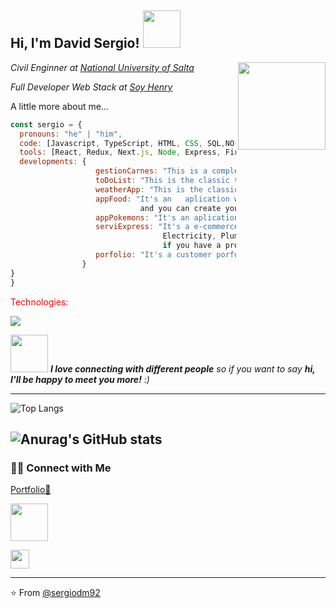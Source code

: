 <h2> Hi, I'm David Sergio! <img src="https://media1.giphy.com/media/CAIgh8LKFbIciGx5Qe/giphy-preview.webp?cid=95b27944whbvvx43mhjvap0wc32ehpioqad30b74j87qwgax&rid=giphy-preview.webp&ct=s" width="60"></h2>
<img align='right' src="https://cdn.dribbble.com/users/1162077/screenshots/3848914/media/320984a9ca58b3c73274c9259ecf6de8.gif" width="140"
 
<div>
<p><em>Civil Enginner at <a href="http://www.unsa.edu.ar"> National University of Salta</a></br></em></p>
<p><em>Full Developer Web Stack at <a href="https://www.soyhenry.com">Soy Henry</a></br> 
</em></p>

<div/>


A little more about me...  

```javascript
const sergio = {
  pronouns: "he" | "him",
  code: [Javascript, TypeScript, HTML, CSS, SQL,NO-SQL, C++],
  tools: [React, Redux, Next.js, Node, Express, Firebase, Styled-Components, SASS, BootStrap, MaterialUI, Jest, Docker],
  developments: {  
                   gestionCarnes: "This is a complete application to manage a beef sales company, purchases, sales, stock, cash flow, among others.",
                   toDoList: "This is the classic to-do list app, where you can create, edit, mark as done, and delete a task.",
                   weatherApp: "This is the classic application to see the weather of any city by entering its name.",
                   appFood: "It's an   aplication where you can search food recipes, sort by name or filter by diet, 
                             and you can create your recipe and save in the data base",
                   appPokemons: "It's an aplication where you can see the different pokemons with its detail, search, sort and create any pokemons",
                   serviExpress: "It's a e-commerce page, where you can search, require or post services for example Digital Marketing, Programming, 
                                  Electricity, Plumbing and so on. You can pay the service and chat with the seller about that your service requirements, 
                                  if you have a problem you can chat with Customer Support, among other functions."
                   porfolio: "It's a customer porfolio where you find my CV, skills, projects and contact."      
                }
}
}
```
<p style=color:red> Technologies: <p/>

  
  <img src="https://lh3.googleusercontent.com/pw/AL9nZEUnPwEHuGE5My1ci6N-49b83ef6FU548xK-z9ixsfWU-pzBwVn4mP3XZUKTNZfA0Ml_bB7NmFSXFSWl6rW7hkaDq8wdU5OLHvSynK4Iz0PylSKpOClctAPdhBwuYKpwQlpGA1TZMcU7poI_7mdxo_I_=w1329-h152-no?authuser=0">
   

  

  
<img src="https://media.giphy.com/media/LnQjpWaON8nhr21vNW/giphy.gif" width="60"> <em><b>I love connecting with different people</b> so if you want to say <b>hi, I'll be happy to meet you more!</b> :)</em>

 
 
 
 
---------------



![Top Langs](https://github-readme-stats.vercel.app/api/top-langs/?username=sergiodm92&theme=onedark&show_icons=true)


![Anurag's GitHub stats](https://github-readme-stats.vercel.app/api?username=sergiodm92&theme=onedark&show_icons=true)
------------------------------------------
<h3> 🤝🏻 Connect with Me </h3>
<a href="http://sergiodm.online">Portfolio💼</a>
<br>
<p align="center">

<a href="https://www.linkedin.com/in/%F0%9F%92%BBsergio-david-196812176/" aling="center"><img src="https://upload.wikimedia.org/wikipedia/commons/thumb/0/01/LinkedIn_Logo.svg/768px-LinkedIn_Logo.svg.png" width="60"></a>

<a href="mailto:crgiodm@gmail.com" ><img src="https://cdn-icons-png.flaticon.com/512/281/281769.png" width="30"></a>
</p>


<hr>


⭐️ From [@sergiodm92](https://github.com/sergiodm92)
